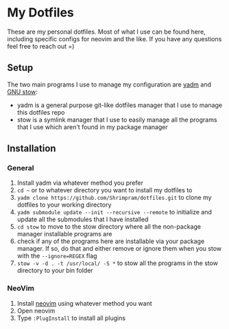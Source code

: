 # My Dotfiles
These are my personal dotfiles. Most of what I use can be found here, including specific configs for neovim and the like. If you have any questions feel free to reach out =)

## Setup
The two main programs I use to manage my configuration are [yadm](https://github.com/TheLocehiliosan/yadm) and [GNU stow](https://www.gnu.org/software/stow/):
- yadm is a general purpose git-like dotfiles manager that I use to manage this dotfiles repo
- stow is a symlink manager that I use to easily manage all the programs that I use which aren't found in my package manager

## Installation
### General
1. Install yadm via whatever method you prefer
2. `cd ~` or to whatever directory you want to install my dotfiles to
3. `yadm clone https://github.com/Shrimpram/dotfiles.git` to clone my dotfiles to your working directory
4. `yadm submodule update --init --recursive --remote` to initialize and update all the submodules that I have installed
5. `cd stow` to move to the stow directory where all the non-package manager installable programs are
6. check if any of the programs here are installable via your package manager. If so, do that and either remove or ignore them when you stow with the `--ignore=REGEX` flag
7. `stow -v -d . -t /usr/local/ -S *` to stow all the programs in the stow directory to your bin folder

### NeoVim
1. Install [neovim](https://github.com/neovim/neovim) using whatever method you want
2. Open neovim
3. Type `:PlugInstall` to install all plugins
